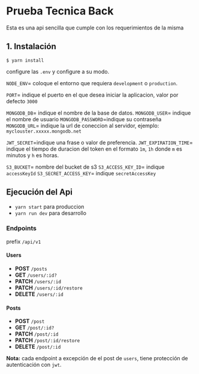 # Prueba Tecnica Back

Esta es una api sencilla que cumple con los requerimientos de la  misma

## 1. Instalación

```
$ yarn install
```
configure las `.env` y configure a su modo. 

`NODE_ENV`= coloque el entorno que requiera `development` o `production`.

`PORT`= indique el puerto en el que desea iniciar la aplicacion, valor por defecto `3000`

`MONGODB_DB`= indique el nombre de la base de datos.
`MONGODB_USER`= indique el nombre de usuario
`MONGODB_PASSWORD`=indique su contraseña
`MONGODB_URL`= indique la url de coneccion al servidor, ejemplo: `myclouster.xxxxx.mongodb.net`

`JWT_SECRET`=indique una frase o valor de preferencia.
`JWT_EXPIRATION_TIME`= indique el tiempo de duracion del token en el formato `1m`, `1h` donde `m` es minutos y `h` es horas.

`S3_BUCKET`= nombre del bucket de s3
`S3_ACCESS_KEY_ID`= indique `accessKeyId`
`S3_SECRET_ACCESS_KEY`= indique `secretAccessKey`

## Ejecución del Api
* `yarn start` para produccion
* `yarn run dev` para desarrollo

### Endpoints
prefix `/api/v1`

#### Users
* **POST** `/posts`
* **GET** `/users/:id?`
* **PATCH** `/users/:id`
* **PATCH** `/users/:id/restore`
* **DELETE** `/users/:id`

#### Posts
* **POST** `/post`
* **GET** `/post/:id?`
* **PATCH** `/post/:id`
* **PATCH** `/post/:id/restore`
* **DELETE** `/post/:id`

**Nota:** cada endpoint a excepción de el post de `users`, tiene protección de autenticación con `jwt`. 